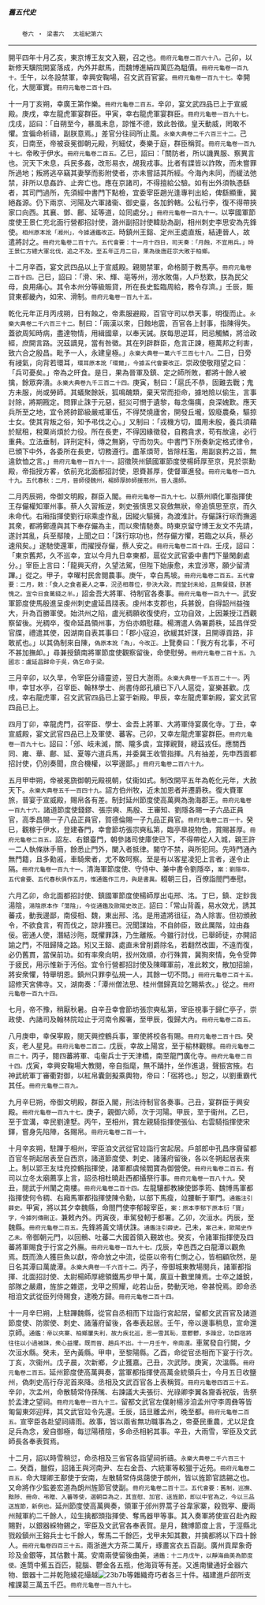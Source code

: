 

##### 舊五代史
　　`卷六 ‧ 梁書六` 　`太祖紀第六`

* * *

開平四年十月乙亥，東京博王友文入覲，召之也。`冊府元龜卷二百六十八。`己卯，以新修天驥院開宴落成，內外并獻馬，而魏博進絹四萬匹為駔價。`冊府元龜卷一百九十。`壬午，以冬設禁軍，幸興安鞠場，召文武百官宴。`冊府元龜卷一百九十七。`幸開化，大閱軍實。`冊府元龜卷二百十四。 `

十一月丁亥朔，幸廣王第作樂。`冊府元龜卷二百五。`辛卯，宴文武四品已上于宣威殿。庚戌，幸左龍虎軍宴群臣。甲寅，幸右龍虎軍宴群臣。`冊府元龜卷一百九十七。`戊戌，詔曰：「自朔至今，暴風未息，諒惟不德，致此咎徵。皇天動威，罔敢不懼。宜徧命祈禱，副朕意焉。」差官分往祠所止風。`永樂大典卷二千六百三十二。`己亥，日南至，帝被袞冕御朝元殿，列細仗，奏樂于庭，群臣稱賀。`冊府元龜卷一百九十七。`帝畋于伊水。`冊府元龜卷二百五。`乙巳，詔曰：「關防者，所以譏異服、察異言也。況天下未息，兵民多姦，改形易衣，覘我戎事。比者有諜皆以詐敗，而未嘗罪所過地；叛將逃卒竊其妻孥而影附使者，亦未嘗詰其所經。今海內未同，而緩法弛禁，非所以息姦詐、止奔亡也。應在京諸司，不得擅給公驗。如有出外須執憑繇者，其司門過所，先須經中書門下點檢，宜委宰臣趙光逢專判出給，俾繇顯重，冀絕姦源。仍下兩京、河陽及六軍諸衞、御史臺，各加鈐轄。公私行李，復不得帶挾家口向西。其襄、鄧、鄜、延等道，竝同處分。」`冊府元龜卷一百九十一。`以寕國軍節度使王景仁充北面行營都招討使，潞州副招討使韓勍為副，相州刺史李思安為先鋒使。`相州原本訛「湘州」，今據通鑑改正。`時鎮州王鎔、定州王處直叛，結連晉人，故遣將討之。`冊府元龜卷二百十六。五代會要：十一月十四日，司天奏：「月蝕，不宜用兵。」時王景仁方總大軍北伐，追之不及。至五年正月二日，果為後唐莊宗大敗于柏鄉。`

十二月辛酉，宴文武四品以上于宣威殿。親閱禁軍，命格鬬于教馬亭。`冊府元龜卷二百十四。`己巳，詔曰：「滑、宋、輝、亳等州，澇水敗傷，人戶愁歎，朕為民父母，良用痛心。其令本州分等級賑貸，所在長史監臨周給，務令存濟。」壬辰，賑貸東都畿內，如宋、滑制。`冊府元龜卷一百九十五。`

乾化元年正月丙戌朔，日有蝕之，帝素服避殿，百官守司以恭天事，明復而止。`永樂大典卷二千六百三十二。`制曰：「兩漢以來，日蝕地震，百官各上封事，指陳得失。蓋欲周知時病，盡達物情，用緝國章，以奉天誡。朕每思逆耳，罔忌觸鱗，將洽政經，庶開言路。況茲謫見，當有咎徵。其在列辟群臣，危言正諫，極萬邦之利害，致六合之殷昌。毗予一人，永建皇極。」`永樂大典卷一萬六千三百七十八。`二日，日旁有祲氣，向背若環耳，`環耳原本訛「環爾」，今據五代會要改正。`崇政使敬翔望之曰：「兵可憂矣。」帝為之旰食。是日，果為晉軍及鎮、定之師所敗，都將十餘人被擒，餘眾奔潰。`永樂大典卷九千三百二十四。`庚寅，制曰：「扈氏不恭，固難去戰；鬼方未服，尚或勞師。其蟻聚餘妖，狐鳴醜類，棄天常而拒命，據地險以偷生，言事討除，將期戡定。問罪止誅于元惡，挺災可憫于遺黎，每念傷痍，良深媿歎。應天兵所至之地，宜令將帥節級嚴戒軍伍，不得焚燒廬舍，開發丘壠，毀廢農桑，驅掠士女。使其背叛之俗，知予弔伐之心。」又制曰：「戎機方切，國用未殷，養兵須藉於賦租，稅粟尚煩於力役。所在長吏，不得因緣徵發，自務貪求，苟有故違，必行重典。立法垂制，詳刑定科，傳之無窮，守而勿失。中書門下所奏新定格式律令，已頒下中外，各委所在長吏，切務遵行。盡革煩苛，皆除枉濫，用副哀矜之旨，無違欽恤之言。」`冊府元龜卷一百九十一。`詔徵陝州鎮國軍節度使楊師厚至京，見於崇勳殿，帝指授方畧，依前充北面都招討使，恩賚甚厚，使督軍進發。`冊府元龜卷一百九十九。五代春秋：二月，晉師侵魏州，楊師厚帥師援邢州，晉人還師。`

二月丙辰朔，帝御文明殿，群臣入閣。`冊府元龜卷一百九十七。`以蔡州順化軍指揮使王存儼權知軍州事。蔡人久習叛逆，刺史張慎思又裒斂無狀，帝追慎思至京，而久未命代。右廂指揮使劉行琮乘虛作亂，因縱火驅擁，為渡淮計。存儼誅行琮而撫遏其衆，都將鄭遵與其下奉存儼為主，而以衆情馳奏。時東京留守博王友文不先請，遂討其亂，兵至鄢陵，上聞之曰：「誅行琮功也，然存儼方懼，若臨之以兵，蔡必速飛矣。」遂馳使還軍，而擢授存儼，蔡人安之。`冊府元龜卷二百十四。`壬戌，詔曰：「東京舊邦，久不巡幸，宜以今月九日幸東都，扈從文武官委中書門下量閑劇處分。」宰臣上言曰：「龍興天府，久望法駕，但陛下始康愈，未宜涉寒，願少留清蹕。」從之。甲子，幸曜村民舍閱農事。庚午，幸白馬坡。`冊府元龜卷二百五。五代會要：二月，敕：「食人之食者憂人之事，況丞相尊位，參決大政，而堂封未給，且無餐錢，朕甚愧之。宜令日食萬錢之半。」`詔金吾大將軍、待制官各奏事。`冊府元龜卷一百九十一。`武安軍節度使馬殷進呈虔州刺史盧延昌牋表。虔州本支郡也，兵甚銳，自得韶州益強大，升為百勝軍使。始洪州之陷，盧光稠願收復使府，立功自效，上因兼授江西觀察留後。光稠卒，復命延昌領州事，方伯亦頗慰藉。楊渭遣人偽署爵秩，延昌佯受官牒，禮遣其使，因湖南自表其事曰：「郡小寇迫，欲緩其奸謀，且開導貢路，非敢貳也。」以其偽制來自陳，`偽原本訛「為」，今改正。`上覽奏曰：「我方有北事，不可不甚加撫卹。」尋兼授鎮南將軍節度使觀察留後，命使慰勞。`冊府元龜卷二百十五。九國志：盧延昌歸命于吳，偽乞命于梁。`

三月辛卯，以久旱，令宰臣分禱靈迹，翌日大澍雨。`永樂大典卷一千五百二十一。`丙申，幸甘水亭，召宰臣、翰林學士、尚書侍郎孔續已下八人扈從，宴樂甚歡。戊戌，幸右龍虎軍，召文武官四品已上宴于新殿。甲辰，幸左龍虎軍新殿，宴文武官四品已上。

四月丁卯，幸龍虎門，召宰臣、學士、金吾上將軍、大將軍侍宴廣化寺。丁丑，幸宣威殿，宴文武官四品已上及軍使、蕃客。己卯，又幸左龍虎軍宴群臣。`冊府元龜卷一百九十七。`詔曰：「邠、岐未滅，關、隴多虞，宜擇親賢，總茲戎任。應關西同、雍、華、鄜、延、夏等六道兵馬，并委冀王收管指揮。凡有抽差，先申西面都招討使，仍別奏聞，庶合機權，以寕邊鄙。」`冊府元龜卷二百六十九。`

五月甲申朔，帝被冕旒御朝元殿視朝，仗衞如式。制改開平五年為乾化元年，大赦天下。`永樂大典卷五千一百四十九。`詔方伯州牧，近未加恩者并遷爵秩。復大賚軍旅，普宴于宣威殿，賜帛各有差。制封延州節度使高萬興為渤海郡王。`冊府元龜卷一百九十六。`諸道節度使錢鏐、張宗奭、馬殷、王審知、劉隱各賜一子六品正員官，高季昌賜一子八品正員官，賀德倫賜一子九品正員官。`冊府元龜卷二百一十。`癸巳，觀稼于伊水，登建春門，幸會節坊張宗奭私第，臨亭臯視物色，賞賜甚厚。`冊府元龜卷二百五。`詔左、右銀臺門，朝參諸司使庫使已下，不得帶從人入城，親王許一二人執條牀手簡，餘悉止門外，闌入者抵律。閽守不禁，與所犯同。先時門通內無門籍，且多勳戚，車騎衆者，尤不敢呵察。至是有以客星凌犯上言者，遂令止隔。`冊府元龜卷一百九十一。`清海軍節度使、守侍中、兼中書令劉隱卒，`案：劉隱卒，五代會要、五代春秋俱作五月，惟通鑑作三月，與是書異。`輟朝三日，百僚詣閤門奉慰。

六月乙卯，命北面都招討使、鎮國軍節度使楊師厚出屯邢、洺。丁巳，鎮、定鈔我湯陰，`湯陰原本作「蕩陰」，今從通鑑及歐陽史改正。`詔曰：「常山背義，易水效尤，誘其蕃戎，動我邊鄙，南侵相、魏，東出邢、洺。是用遣將徂征，為人除害。但初頒赦令，不欲食言，宥而伐之，諒非獲已。況聞謀始，不自帥臣，致此厲階，竝由姦佞。密通人使，潛結沙陁，既懼罪誅，乃生離叛。今雖行討伐，已舉師徒，亦開詔諭之門，不阻歸降之路。矧又王鎔、處直未曾削爵除名，若翻然改圖，不遠而復，必仍舊貫，當保前功。如有率衆向明，拔州效順，亦行殊賞，冀狥來情，免令受弊于疲民，用示惟新于汚俗。宜令行營都招討使及陳暉軍前，准此敕文，散加招諭，將安衆懼，特舉明恩。鎮州只罪李弘規一人，其餘一切不問。」`冊府元龜卷二百十五。`詔修天宮佛寺。又，湖南奏：「潭州僧法思、桂州僧歸真竝乞賜紫衣。」從之。`冊府元龜卷一百九十四。`

七月，帝不豫，稍厭秋暑。自辛丑幸會節坊張宗奭私第，宰臣視事于歸仁亭子，崇政使、內諸司及翰林院竝止于河南令廨署，至甲辰，復歸大內。`冊府元龜卷二百五。`

八月庚申，幸保寕殿，閱天興控鶴兵事，軍使將校各有賜。`冊府元龜卷二百十四。`癸亥，老人星見。`冊府元龜卷二百二。`戊辰，幸故上陽宮，至于榆林觀稼。`冊府元龜卷二百二十。`丙子，閱四蕃將軍、屯衞兵士于天津橋，南至龍門廣化寺。`冊府元龜卷二百十四。`戊寅，幸興安鞠場大教閱，帝自指麾，無不踊抃，坐作進退，聲振宮掖。右神武統軍丁審衢對御，以紅帛囊劍擬乘輿物，帝曰：「宿將也。」恕之，以劉重霸代其任。`冊府元龜卷二百九。`

九月辛巳朔，帝御文明殿，群臣入閣，刑法待制官各奏事。己丑，宴群臣于興安殿。`冊府元龜卷一百九十七。`庚子，親御六師，次于河陽。甲辰，至于衞州。乙巳，至于宜溝，幸民劉達墅。丙午，至相州，賞左親騎指揮使張仙、右雲騎指揮使宋鐸，嘗身先陷陣，各賜帛。`冊府元龜卷二百一十。`

十月辛亥朔，駐蹕于相州，宰臣洎文武從官竝詣行宮起居。戶部郎中孔昌序齎留都百官冬朔起居表至自西京，諸道節度使、刺史、諸藩府留後，各以冬朔起居表來上。制以郢王友珪充控鶴指揮使，諸軍都虞候閻寶為御營使。`冊府元龜卷二百五。`有司以立冬太廟薦享上言，詔丞相杜曉赴西都攝祭行事。`冊府元龜卷一百八十九。`癸丑，閱武于州闉之南樓。`冊府元龜卷二百十四。`左龍驤都教練使鄧季筠、魏博馬軍都指揮使何令稠、右廂馬軍都指揮使陳令勳，以部下馬瘦，竝腰斬于軍門。`通鑑注引薛史。`甲寅，將以其夕幸魏縣，命閤門使李郁報宰臣，`案：原本李郁下原本衍「寶」字，今據列傳刪正。`兼敕內外。丙寅夜，車駕發軔于都署。乙卯，次洹水。丙辰，至魏縣。`冊府元龜卷二百五。`先鋒將黃文靖伏誅。`通鑑注引薛史。`己未，`案己未，歐陽史作乙未。`帝御朝元門，以回鶻、吐蕃二大國首領入覲故也。癸亥，令諸軍指揮使及四蕃將軍賜食于行宮之外廡。`冊府元龜卷一百九十七。`戊辰，幸邑西之白龍潭以觀魚焉。既而漁人獲巨魚以獻，帝命放之中流，從臣以帝有仁惻之心，皆相顧欣然，是日名其潭曰萬歲潭。`永樂大典卷一千六百十二。`丙子，帝御城東教場閱兵，諸軍都指揮、北面招討使、太尉楊師厚總領鐵馬步甲十萬，廣亘十數里陳焉。士卒之雄銳，部隊之嚴肅，旌旂之雜遝，戈甲之照耀，屹若山岳，勢動天地，帝甚悅焉。即命丞相洎文武從臣列侍賜食，逮晚方歸。`冊府元龜卷二百十四。`

十一月辛巳朔，上駐蹕魏縣，從官自丞相而下竝詣行宮起居，留都文武百官及諸道節度使、防禦使、刺史、諸藩府留後，各奉表起居。壬午，帝以邊事稍息，宣命還京師。`通鑑：帝以夾寨、柏鄉屢失利，故力疾北巡，思一雪其恥，意鬱鬱，多躁忿，功臣宿將往往以小過被誅，衆心益懼。既而晉、趙兵不出。十一月壬午，帝南還。`車駕發自行闕，夕次洹水縣。癸未，至內黃縣。甲申，至黎陽縣。乙酉，命從官丞相而下宴于行次。丁亥，次衞州。戊子晨，次新鄉，夕止獲嘉。己丑，次武陟。庚寅，次溫縣。`冊府元龜卷二百五。`延州節度使高萬興奏，當軍都指揮使高萬金統領兵士，今月五日收鹽州，偽刺史高行存泥首來降。丞相及文武百官各上表稱賀。`冊府元龜卷四百三十五。`辛卯，次孟州，命散騎常侍孫隲、右諫議大夫張衍、光祿卿李翼各齎香祝版，告祭於孟津之望祠。`冊府元龜卷一百九十三。`留都文武官左僕射楊涉洎孟州守李周彝等皆匍匐東郊迎拜，其文武官竝令先還。壬辰，詰旦離孟州，晚至都。`冊府元龜卷二百五。`宣宰臣各赴望祠禱雨。故事，皆以兩省無功職事為之，帝憂民重農，尤以足食足兵為念，爰自御極，每愆陽積陰，多命丞相躬其事。辛丑，大雨雪，宰臣及文武師長各奉表賀焉。

十二月，詔以時雪稍愆，命丞相及三省官各詣望祠祈禱。`永樂大典卷二千六百三十二。`癸酉，臘假，詔諸王與河南尹、左右金吾、六統軍等較獵于近苑。`冊府元龜卷二百五。`命大理卿王鄯使于安南，左散騎常侍吳藹使于朗州，皆以旌節官誥錫之也。又命將作少監姜宏道為朗州旌節官使副。`冊府元龜卷二百十三。五代會要：舊制，巡撫、黜陟、冊命、弔贈、入蕃等使，選朝臣為之，其宣慰、加官、送旌節，即以中官為之，今以三品送旌節，新例也。`延州節度使高萬興奏，領軍于邠州界蒿子谷韋家寨，殺戮寕、慶兩州賊軍約二千餘人，竝生擒都頭指揮使、奪馬器甲等事。其入奏軍將使宣召赴內殿賜對，以銀器綵物錫之，宰臣及文武官各奉表賀。是月，魏博節度上言，于涇縣北戮殺鎮州王鎔兵士七千餘人，奪馬二千餘匹，戈甲未知其數，并擒都將以下四十餘人。`冊府元龜卷四百三十五。`兩浙進大方茶二萬斤，琢畫宮衣五百副。廣州貢犀象奇珍及金銀等，其估數十萬。安南兩使留後曲美，`通鑑：十二月戊午，以靜海曲美為節度使。`進筒中蕉五百匹，龍腦、鬱金各五瓶，他海貨等有差。又進南蠻通好金器六物、銀器十二并乾陁綾花繓越![23b7b](../../imgs/23b7b.gif)等雜織奇巧者各三十件。福建進戶部所支榷課葛三萬五千匹。`冊府元龜卷一百九十七。`

* * *

